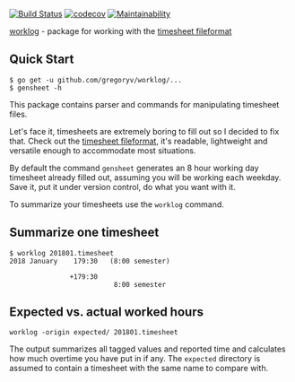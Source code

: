 [![Build Status](https://travis-ci.org/gregoryv/worklog.svg?branch=main)](https://travis-ci.org/gregoryv/worklog)
[![codecov](https://codecov.io/gh/gregoryv/worklog/branch/main/graph/badge.svg)](https://codecov.io/gh/gregoryv/worklog)
[![Maintainability](https://api.codeclimate.com/v1/badges/83083a5e52d4ffad3288/maintainability)](https://codeclimate.com/github/gregoryv/worklog/maintainability)


[worklog](https://godoc.org/github.com/gregoryv/worklog) - package for working with the [timesheet fileformat](https://github.com/gregoryv/timesheet-file-format)

## Quick Start

    $ go get -u github.com/gregoryv/worklog/...
	$ gensheet -h

This package contains parser and commands for manipulating timesheet
files.

Let's face it, timesheets are extremely boring to fill out so I
decided to fix that. Check out
the
[timesheet fileformat](https://github.com/gregoryv/timesheet-file-format),
it's readable, lightweight and versatile enough to accommodate most
situations.

By default the command `gensheet` generates an 8 hour working day
timesheet already filled out, assuming you will be working each
weekday. Save it, put it under version control, do what you want with
it.

To summarize your timesheets use the `worklog` command.

## Summarize one timesheet

    $ worklog 201801.timesheet
    2018 January    179:30   (8:00 semester)

                   +179:30
                              8:00 semester
## Expected vs. actual worked hours

    worklog -origin expected/ 201801.timesheet

The output summarizes all tagged values and reported time and
calculates how much overtime you have put in if any. The `expected`
directory is assumed to contain a timesheet with the same name to
compare with.
